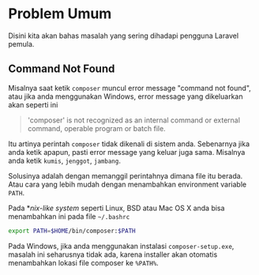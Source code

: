 # Problem Umum

Disini kita akan bahas masalah yang sering dihadapi pengguna Laravel pemula. 

## Command Not Found

Misalnya saat ketik `composer` muncul error message "command not found", atau jika anda menggunakan Windows, error message yang dikeluarkan akan seperti ini

> 'composer' is not recognized as an internal command or external command, operable program or batch file.

Itu artinya perintah `composer` tidak dikenali di sistem anda. Sebenarnya jika anda ketik apapun, pasti error message yang keluar juga sama. Misalnya anda ketik `kumis`, `jenggot`, `jambang`.

Solusinya adalah dengan memanggil perintahnya dimana file itu berada. Atau cara yang lebih mudah dengan menambahkan environment variable `PATH`.

Pada **nix-like system* seperti Linux, BSD atau Mac OS X anda bisa menambahkan ini pada file `~/.bashrc`

```bash
export PATH=$HOME/bin/composer:$PATH
```

Pada Windows, jika anda menggunakan instalasi `composer-setup.exe`, masalah ini seharusnya tidak ada, karena installer akan otomatis menambahkan lokasi file composer ke `%PATH%`.
